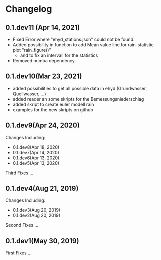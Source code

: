 # Changelog

## 0.1.dev11 (Apr 14, 2021)

- Fixed Error where "ehyd_stations.json" could not be found.
- Added possibility in function to add Mean value line for rain-statistic-plot "rain_figure()"
  - and to fix an intervall for the statistics
- Removed numba dependency


## 0.1.dev10(Mar 23, 2021)

- added possibilities to get all possible data in ehyd (Grundwasser, Quellwasser, ...)
- added reader an some skripts for the Bemessungsniederschlag
- added skript to create euler modell rain
- examples for the new skripts on github


## 0.1.dev9(Apr 24, 2020)

Changes Including:
- 0.1.dev8(Apr 18, 2020)
- 0.1.dev7(Apr 14, 2020)
- 0.1.dev6(Apr 13, 2020)
- 0.1.dev5(Apr 13, 2020)

Third Fixes ...

## 0.1.dev4(Aug 21, 2019)

Changes Including:
- 0.1.dev3(Aug 20, 2019)
- 0.1.dev2(Aug 20, 2019)

Second Fixes ...

## 0.1.dev1(May 30, 2019)

First Fixes ...